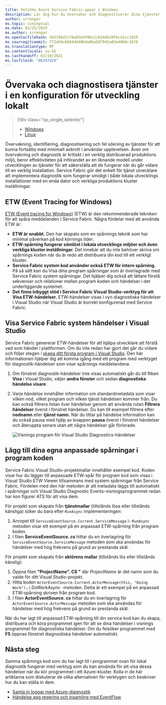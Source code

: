 ```yaml
---
title: Felsöka Azure Service Fabric-appar i Windows
description: Lär dig hur du övervakar och diagnostiserar dina tjänster som skrivs med Microsoft Azure Service Fabric på en lokal utvecklings dator.
author: srrengar
ms.topic: conceptual
ms.date: 02/25/2019
ms.author: srrengar
ms.openlocfilehash: 58319b47c78a85b4f06c2c834db20f6c42cc1939
ms.sourcegitcommit: 772eb9c6684dd4864e0ba507945a83e48b8c16f0
ms.translationtype: MT
ms.contentlocale: sv-SE
ms.lasthandoff: 03/19/2021
ms.locfileid: "86247429"
---
```

# <a name="monitor-and-diagnose-services-in-a-local-machine-development-setup"></a>Övervaka och diagnostisera tjänster i en konfiguration för utveckling lokalt
> [!div class="op_single_selector"]
> * [Windows](service-fabric-diagnostics-how-to-monitor-and-diagnose-services-locally.md)
> * [Linux](service-fabric-diagnostics-how-to-monitor-and-diagnose-services-locally-linux.md)
> 
> 

Övervakning, identifiering, diagnostisering och fel sökning av tjänster för att kunna fortsätta med minimalt avbrott i användar upplevelsen. Även om övervakning och diagnostik är kritiskt i en verklig distribuerad produktions miljö, beror effektiviteten på införandet av en liknande modell under utvecklingen av tjänster för att säkerställa att de fungerar när du går vidare till en verklig installation. Service Fabric gör det enkelt för tjänst utvecklare att implementera diagnostik som fungerar smidigt i både lokala utvecklings installationer med en enda dator och verkliga produktions kluster inställningar.

## <a name="event-tracing-for-windows"></a>ETW (Event Tracing for Windows)
[ETW (Event tracing for Windows)](/windows/win32/etw/event-tracing-portal) (ETW) är den rekommenderade tekniken för att spåra meddelanden i Service Fabric. Några fördelar med att använda ETW är:

* **ETW är snabbt.** Den har skapats som en spårnings teknik som har minimal påverkan på kod körnings tider.
* **ETW-spårning fungerar sömlöst i lokala utvecklings miljöer och även verkliga kluster inställningar.** Det innebär att du inte behöver skriva om spårnings koden när du är redo att distribuera din kod till ett verkligt kluster.
* **Service Fabric system kod använder också ETW för intern spårning.** På så sätt kan du Visa dina program spårningar som är överlagrade med Service Fabric system spårningar. Det hjälper dig också att lättare förstå sekvenser och relationer mellan program koden och händelser i det underliggande systemet.
* **Det finns inbyggt stöd i Service Fabric Visual Studio-verktyg för att Visa ETW-händelser.** ETW-händelser visas i vyn diagnostiska händelser i Visual Studio när Visual Studio är korrekt konfigurerad med Service Fabric. 

## <a name="view-service-fabric-system-events-in-visual-studio"></a>Visa Service Fabric system händelser i Visual Studio
Service Fabric genererar ETW-händelser för att hjälpa utvecklare att förstå vad som händer i plattformen. Om du inte redan har gjort det går du vidare och följer stegen i [skapa ditt första program i Visual Studio](service-fabric-tutorial-create-dotnet-app.md). Den här informationen hjälper dig att komma igång med ett program med verktyget för diagnostik-händelser som visar spårnings meddelandena.

1. Om fönstret diagnostik-händelser inte visas automatiskt går du till fliken **Visa** i Visual Studio, väljer **andra fönster** och sedan **diagnostiska händelse visare**.
2. Varje händelse innehåller information om standardmetadata som visar vilken nod, vilket program och vilken tjänst händelsen kommer från. Du kan också filtrera listan över händelser genom att använda rutan **Filtrera händelser** överst i fönstret händelser. Du kan till exempel filtrera efter **nodnamn** eller **tjänst namn.** När du tittar på händelse information kan du också pausa med hjälp av knappen **pausa** överst i fönstret händelser och återuppta senare utan att några händelser går förlorade.
   
   ![Visnings program för Visual Studio Diagnostics-händelser](./media/service-fabric-diagnostics-how-to-monitor-and-diagnose-services-locally/DiagEventsExamples2.png)

## <a name="add-your-own-custom-traces-to-the-application-code"></a>Lägg till dina egna anpassade spårningar i program koden
Service Fabric Visual Studio-projektmallar innehåller exempel kod. Koden visar hur du lägger till anpassade ETW-spår för program kod som visas i Visual Studio ETW Viewer tillsammans med system spårningar från Service Fabric. Fördelen med den här metoden är att metadata läggs till automatiskt i spårningar och Visual Studio Diagnostic Events-visningsprogrammet redan har kon figurer ATS för att visa dem.

För projekt som skapats från **tjänstmallar** (tillstånds lösa eller tillstånds känsliga) söker du bara efter `RunAsync` implementeringen:

1. Anropet till `ServiceEventSource.Current.ServiceMessage` i- `RunAsync` metoden visar ett exempel på en anpassad ETW-spårning från program koden.
2. I filen **ServiceEventSource. cs** hittar du en överlagring för `ServiceEventSource.ServiceMessage` metoden som ska användas för händelser med hög frekvens på grund av prestanda skäl.

För projekt som skapats från **aktörens mallar** (tillstånds lös eller tillstånds känslig):

1. Öppna filen **"ProjectName". CS "** där *ProjectName* är det namn som du valde för ditt Visual Studio-projekt.  
2. Hitta koden `ActorEventSource.Current.ActorMessage(this, "Doing Work");` i *DoWorkAsync* -metoden.  Detta är ett exempel på en anpassad ETW-spårning skriven från program kod.  
3. I filen **ActorEventSource. cs** hittar du en överlagring för `ActorEventSource.ActorMessage` metoden som ska användas för händelser med hög frekvens på grund av prestanda skäl.

När du har lagt till anpassad ETW-spårning till din service kod kan du skapa, distribuera och köra programmet igen för att se dina händelser i visnings programmet för diagnostiska händelser. Om du felsöker programmet med **F5** öppnas fönstret diagnostiska händelser automatiskt.

## <a name="next-steps"></a>Nästa steg
Samma spårnings kod som du har lagt till i programmet ovan för lokal diagnostik fungerar med verktyg som du kan använda för att visa dessa händelser när du kör programmet i ett Azure-kluster. Kolla in de här artiklarna som diskuterar de olika alternativen för verktygen och beskriver hur du kan ställa in dem.

* [Samla in loggar med Azure-diagnostik](./service-fabric-diagnostics-event-aggregation-wad.md)
* [Händelse agg regering och insamling med EventFlow](service-fabric-diagnostics-event-aggregation-eventflow.md)
